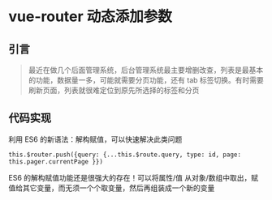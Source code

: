 <!--
 * @Description: vue router 动态添加参数
 * @Author: Cat
 * @Date: 2021-02-03 15:49:02
 * @LastEditTime: 2021-02-03 16:02:19
 * @LastEditor: Cat
-->
# vue-router 动态添加参数

## 引言
> 最近在做几个后面管理系统，后台管理系统最主要增删改查，列表是最基本的功能，数据量一多，可能就需要分页功能，还有 tab 标签切换。有时需要刷新页面，列表就很难定位到原先所选择的标签和分页

## 代码实现
利用 ES6 的新语法：解构赋值，可以快速解决此类问题

```
this.$router.push({query: {...this.$route.query, type: id, page: this.pager.currentPage }})
```

ES6 的解构赋值功能还是很强大的存在！可以将属性/值 从对象/数组中取出，赋值给其它变量，而无须一个个取变量，然后再组装成一个新的变量